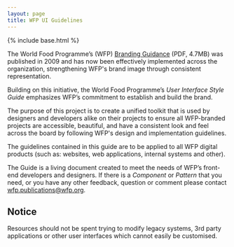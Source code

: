 ```yaml
---
layout: page
title: WFP UI Guidelines
---
```

{% include base.html %}

The World Food Programme’s (WFP) [Branding Guidance](http://www.wfp.org/Branding) (PDF, 4.7MB) was published in 2009 and has now been effectively implemented across the organization, strengthening WFP's brand image through consistent representation.

Building on this initiative, the World Food Programme’s _User Interface Style Guide_ emphasizes WFP’s commitment to establish and build the brand.

The purpose of this project is to create a unified toolkit that is used by designers and developers alike on their projects to ensure all WFP-branded projects are accessible, beautiful, and have a consistent look and feel across the board by following WFP's design and implementation guidelines.

The guidelines contained in this guide are to be applied to all WFP digital products (such as: websites, web applications, internal systems and other).

The Guide is a living document created to meet the needs of WFP’s front-end developers and designers. If there is a _Component_ or _Pattern_ that you need, or you have any other feedback, question or comment please contact [wfp.publications@wfp.org](mailto:WFP.PUBLICATIONS@wfp.org?subject=UI%20Style%20Guide).

<div class="notice">
  <h2 class="title">Notice</h2>
  <p>Resources should not be spent trying to modify legacy systems, 3rd party applications or other user interfaces which cannot easily be customised.</p>
</div>

